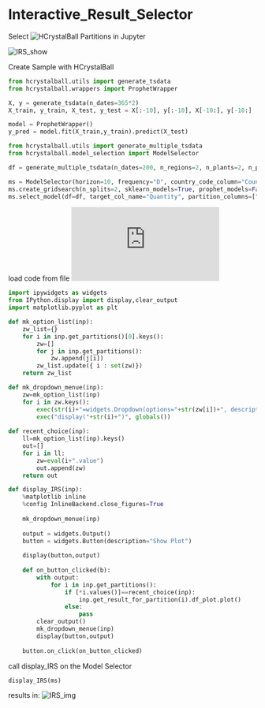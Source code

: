 # Interactive_Result_Selector
Select ![HCrystalBall](https://github.com/heidelbergcement/hcrystalball) Partitions in Jupyter

![IRS_show](https://user-images.githubusercontent.com/42641926/111581970-74e89b00-87ba-11eb-9123-9810efcf10de.gif)

Create Sample with HCrystalBall
```python
from hcrystalball.utils import generate_tsdata
from hcrystalball.wrappers import ProphetWrapper

X, y = generate_tsdata(n_dates=365*2)
X_train, y_train, X_test, y_test = X[:-10], y[:-10], X[-10:], y[-10:]

model = ProphetWrapper()
y_pred = model.fit(X_train,y_train).predict(X_test)

```
```python
from hcrystalball.utils import generate_multiple_tsdata
from hcrystalball.model_selection import ModelSelector

df = generate_multiple_tsdata(n_dates=200, n_regions=2, n_plants=2, n_products=2)

ms = ModelSelector(horizon=10, frequency="D", country_code_column="Country")
ms.create_gridsearch(n_splits=2, sklearn_models=True, prophet_models=False, exog_cols=["Raining"])
ms.select_model(df=df, target_col_name="Quantity", partition_columns=["Region", "Plant", "Product"])

```

load code from file ![int_res_sel.py](https://github.com/ambader/Interactive_Result_Selector/blob/main/int_res_sel.py)
```python
import ipywidgets as widgets
from IPython.display import display,clear_output
import matplotlib.pyplot as plt

def mk_option_list(inp):
    zw_list={}
    for i in inp.get_partitions()[0].keys():
        zw=[]
        for j in inp.get_partitions():
            zw.append(j[i])
        zw_list.update({ i : set(zw)})
    return zw_list

def mk_dropdown_menue(inp):
    zw=mk_option_list(inp)
    for i in zw.keys():
        exec(str(i)+"=widgets.Dropdown(options="+str(zw[i])+", description='"+str(i)+"')", globals())
        exec("display("+str(i)+")", globals())
        
def recent_choice(inp):
    ll=mk_option_list(inp).keys()
    out=[]
    for i in ll:
        zw=eval(i+".value")
        out.append(zw)
    return out

def display_IRS(inp):
    %matplotlib inline
    %config InlineBackend.close_figures=True
    
    mk_dropdown_menue(inp)
    
    output = widgets.Output()
    button = widgets.Button(description="Show Plot")
    
    display(button,output)
    
    def on_button_clicked(b):
        with output:
            for i in inp.get_partitions():
                if [*i.values()]==recent_choice(inp):
                    inp.get_result_for_partition(i).df_plot.plot()
                else:
                    pass
        clear_output()
        mk_dropdown_menue(inp)
        display(button,output)
            
    button.on_click(on_button_clicked)

```

call display_IRS on the Model Selector
```python
display_IRS(ms)

```

results in:
![IRS_img](https://user-images.githubusercontent.com/42641926/111514583-2acbcf00-8752-11eb-9b04-654012d2394c.png)
